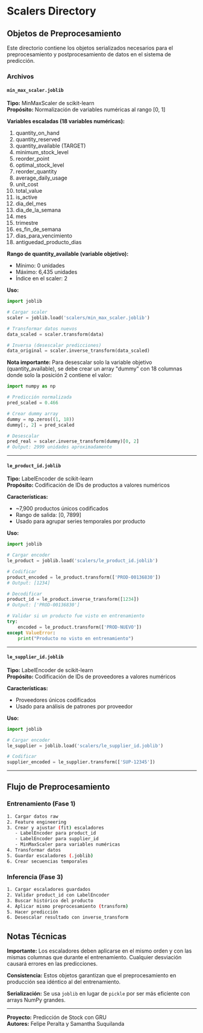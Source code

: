 # Scalers Directory

## Objetos de Preprocesamiento

Este directorio contiene los objetos serializados necesarios para el preprocesamiento y postprocesamiento de datos en el sistema de predicción.

### Archivos

#### `min_max_scaler.joblib`

**Tipo:** MinMaxScaler de scikit-learn  
**Propósito:** Normalización de variables numéricas al rango [0, 1]

**Variables escaladas (18 variables numéricas):**

1. quantity_on_hand
2. quantity_reserved
3. quantity_available (TARGET)
4. minimum_stock_level
5. reorder_point
6. optimal_stock_level
7. reorder_quantity
8. average_daily_usage
9. unit_cost
10. total_value
11. is_active
12. dia_del_mes
13. dia_de_la_semana
14. mes
15. trimestre
16. es_fin_de_semana
17. dias_para_vencimiento
18. antiguedad_producto_dias

**Rango de quantity_available (variable objetivo):**

- Mínimo: 0 unidades
- Máximo: 6,435 unidades
- Índice en el scaler: 2

**Uso:**

```python
import joblib

# Cargar scaler
scaler = joblib.load('scalers/min_max_scaler.joblib')

# Transformar datos nuevos
data_scaled = scaler.transform(data)

# Inversa (desescalar predicciones)
data_original = scaler.inverse_transform(data_scaled)
```

**Nota importante:** Para desescalar solo la variable objetivo (quantity_available), se debe crear un array "dummy" con 18 columnas donde solo la posición 2 contiene el valor:

```python
import numpy as np

# Predicción normalizada
pred_scaled = 0.466

# Crear dummy array
dummy = np.zeros((1, 18))
dummy[:, 2] = pred_scaled

# Desescalar
pred_real = scaler.inverse_transform(dummy)[0, 2]
# Output: 2999 unidades aproximadamente
```

---

#### `le_product_id.joblib`

**Tipo:** LabelEncoder de scikit-learn  
**Propósito:** Codificación de IDs de productos a valores numéricos

**Características:**

- ~7,900 productos únicos codificados
- Rango de salida: [0, 7899]
- Usado para agrupar series temporales por producto

**Uso:**

```python
import joblib

# Cargar encoder
le_product = joblib.load('scalers/le_product_id.joblib')

# Codificar
product_encoded = le_product.transform(['PROD-00136830'])
# Output: [1234]

# Decodificar
product_id = le_product.inverse_transform([1234])
# Output: ['PROD-00136830']

# Validar si un producto fue visto en entrenamiento
try:
    encoded = le_product.transform(['PROD-NUEVO'])
except ValueError:
    print("Producto no visto en entrenamiento")
```

---

#### `le_supplier_id.joblib`

**Tipo:** LabelEncoder de scikit-learn  
**Propósito:** Codificación de IDs de proveedores a valores numéricos

**Características:**

- Proveedores únicos codificados
- Usado para análisis de patrones por proveedor

**Uso:**

```python
import joblib

# Cargar encoder
le_supplier = joblib.load('scalers/le_supplier_id.joblib')

# Codificar
supplier_encoded = le_supplier.transform(['SUP-12345'])
```

---

## Flujo de Preprocesamiento

### Entrenamiento (Fase 1)

```bash
1. Cargar datos raw
2. Feature engineering
3. Crear y ajustar (fit) escaladores
   - LabelEncoder para product_id
   - LabelEncoder para supplier_id
   - MinMaxScaler para variables numéricas
4. Transformar datos
5. Guardar escaladores (.joblib)
6. Crear secuencias temporales
```

### Inferencia (Fase 3)

```bash
1. Cargar escaladores guardados
2. Validar product_id con LabelEncoder
3. Buscar histórico del producto
4. Aplicar mismo preprocesamiento (transform)
5. Hacer predicción
6. Desescalar resultado con inverse_transform
```

## Notas Técnicas

**Importante:** Los escaladores deben aplicarse en el mismo orden y con las mismas columnas que durante el entrenamiento. Cualquier desviación causará errores en las predicciones.

**Consistencia:** Estos objetos garantizan que el preprocesamiento en producción sea idéntico al del entrenamiento.

**Serialización:** Se usa `joblib` en lugar de `pickle` por ser más eficiente con arrays NumPy grandes.

---

**Proyecto:** Predicción de Stock con GRU  
**Autores:** Felipe Peralta y Samantha Suquilanda
